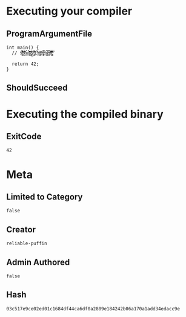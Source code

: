 # Executing your compiler

## ProgramArgumentFile

```
int main() {
  // Ś̶̨̛̭̰̞̲͌̌͋̚p̸̛̛̛͇͍͛͛́̈͊ò̴̜̩̩̣͓̤̜̼̉́ọ̴̜̞̭̇͊̍̉̓̀͠͠͝k̴̳̹̖͎̭̙̲̯̪͗͒y̴̦̲͍͉͎̓̂͒ ̵̡̛̹͎̹̪̉̏͗͂͗ͅC̶͉̽̋͑̕͜o̶̢̦͎̹̖̮͖̠͊͜m̶̡̬̮̯̤̝͉̥͓̿͛̈̅̆͐̈͜m̸̡͙̮̯͙͇̦̠̥͕̿̏ĕ̶͍͉̮̠͓̿n̶̬̥̍̂͆̀̑̽͝͠t̶͚̟͓̰̙͉͍̓̎̇͠ͅ

  return 42;
}
```

## ShouldSucceed

# Executing the compiled binary

## ExitCode

```
42
```

# Meta

## Limited to Category

```
false
```

## Creator

```
reliable-puffin
```

## Admin Authored

```
false
```

## Hash

```
03c517e9ce02ed01c1684df44ca6df0a2809e184242b06a170a1add34edacc9e
```
